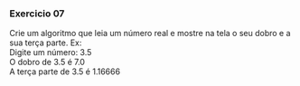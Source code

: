 ### Exercicio 07

Crie um algoritmo que leia um número real e mostre na tela o seu dobro e a
sua terça parte.
Ex:<br>
Digite um número: 3.5<br>
O dobro de 3.5 é 7.0<br>
A terça parte de 3.5 é 1.16666
